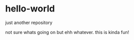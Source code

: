 # hello-world
just another repository


not sure whats going on but ehh whatever.
this is kinda fun!
